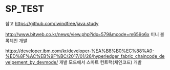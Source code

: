 # SP_TEST

참고 https://github.com/iwindfree/java.study


http://www.bitweb.co.kr/news/view.php?idx=579&mcode=m659o6x 미니 블록체인 개발

https://developer.ibm.com/kr/developer-%EA%B8%B0%EC%88%A0-%ED%8F%AC%EB%9F%BC/2017/01/26/hyperledger_fabric_chaincode_develpement_by_devmode/ 개발 모드에서 스마트 컨트랙(체인코드) 개발
